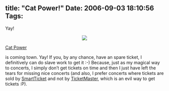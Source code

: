 title: "Cat Power!"
Date: 2006-09-03 18:10:56
Tags: 
---
<p>Yay!
</p>
<p align="center"><a target="_blank" href="http://www.noiselab.com/cat_power/"><img border="0" src="http://www.noiselab.com/images/catpower_i.jpg"/></a></p>
<a target="_blank" href="http://www.catpowerthegreatest.com/">Cat Power</a><p> is coming town. Yay! If you, by any chance, have an spare ticket, I definitively can do slave work to get it :-) Because, just as my magical way to concerts, I simply don&#8217;t get tickets on time and then I just have left the tears for missing nice concerts (and also, I prefer concerts where tickets are sold by <a target="_blank" href="http://www.smartticket.com.mx">SmartTicket</a> and not by <a target="_blank" href="http://www.ticketmaster.com.mx">TicketMaster</a>, which is an evil way to get tickets :P). </p>
